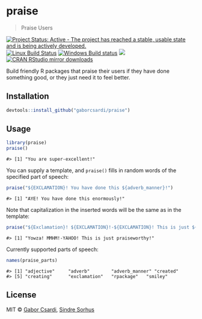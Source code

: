 


# praise

> Praise Users

[![Project Status: Active - The project has reached a stable, usable state and is being actively developed.](http://www.repostatus.org/badges/latest/active.svg)](http://www.repostatus.org/#active)
[![Linux Build Status](https://travis-ci.org/gaborcsardi/praise.svg?branch=master)](https://travis-ci.org/gaborcsardi/praise)
[![Windows Build status](https://ci.appveyor.com/api/projects/status/github/gaborcsardi/praise?svg=true)](https://ci.appveyor.com/project/gaborcsardi/praise)
[![](http://www.r-pkg.org/badges/version/praise)](http://www.r-pkg.org/pkg/praise)
[![CRAN RStudio mirror downloads](http://cranlogs.r-pkg.org/badges/praise)](http://www.r-pkg.org/pkg/praise)


Build friendly R packages that praise their users if they have
done something good, or they just need it to feel better.

## Installation


```r
devtools::install_github("gaborcsardi/praise")
```

## Usage


```r
library(praise)
praise()
```

```
#> [1] "You are super-excellent!"
```

You can supply a template, and `praise()` fills in random words of the specified
part of speech:


```r
praise("${EXCLAMATION}! You have done this ${adverb_manner}!")
```

```
#> [1] "AYE! You have done this enormously!"
```

Note that capitalization in the inserted words will be the same as in the template:


```r
praise("${Exclamation}! ${EXCLAMATION}!-${EXCLAMATION}! This is just ${adjective}!")
```

```
#> [1] "Yowza! MMHM!-YAHOO! This is just praiseworthy!"
```

Currently supported parts of speech:


```r
names(praise_parts)
```

```
#> [1] "adjective"     "adverb"        "adverb_manner" "created"      
#> [5] "creating"      "exclamation"   "rpackage"   "smiley"
```

## License

MIT © [Gabor Csardi](https://github.com/gaborcsardi), [Sindre Sorhus](http://sindresorhus.com)
